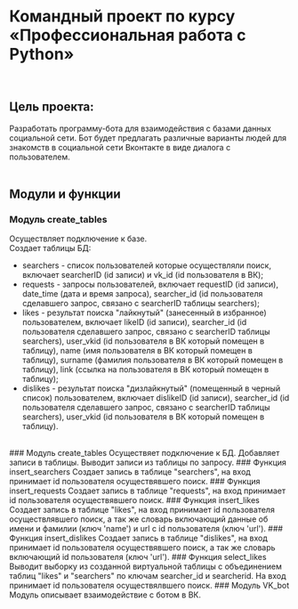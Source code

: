 # Командный проект по курсу «Профессиональная работа с Python»
<br>

## Цель проекта:
Разработать программу-бота для взаимодействия с базами данных социальной сети. Бот будет предлагать различные варианты людей для знакомств в социальной сети Вконтакте в виде диалога с пользователем.
<br><br>
## Модули и функции
### Модуль create_tables
Осуществляет подключение к базе. <br>
Создает таблицы БД:
+ searchers - список пользователей которые осуществляли поиск, включает searcherID (id записи) и vk_id (id пользователя в ВК);
+ requests - запросы пользователей, включает requestID (id записи), date_time (дата и время запроса), searcher_id (id пользователя сделавшего запрос, связано с searcherID таблицы searchers);
+ likes - результат поиска "лайкнутый" (занесенный в избранное) пользователем, включает likeID (id записи), searcher_id (id пользователя сделавшего запрос, связано с searcherID таблицы searchers), user_vkid (id пользователя в ВК который помещен в таблицу), name (имя пользователя в ВК который помещен в таблицу), surname (фамилия пользователя в ВК который помещен в таблицу), link (ссылка на пользователя в ВК который помещен в таблицу);
+ dislikes - результат поиска "дизлайкнутый" (помещенный в черный список) пользователем, включает dislikeID (id записи), searcher_id (id пользователя сделавшего запрос, связано с searcherID таблицы searchers), user_vkid (id пользователя в ВК который помещен в таблицу).
<br>
### Модуль create_tables
Осуществяет подключение к БД. Добавляет записи в таблицы. Выводит записи из таблицы по запросу.
### Функция insert_searchers
Создает запись в таблице "searchers", на вход принимает id пользователя осуществявшего поиск.
### Функция insert_requests
Создает запись в таблице "requests", на вход принимает id пользователя осуществявшего поиск.
### Функция insert_likes
Создает запись в таблице "likes", на вход принимает id пользователя осуществлявшего поиск, а так же словарь включающий данные об имени и фамилии (ключ 'name') и url с id пользователя (ключ 'url').
### Функция insert_dislikes
Создает запись в таблице "dislikes", на вход принимает id пользователя осуществявшего поиск, а так же словарь включающий id пользователя (ключ 'url').
### Функция select_likes
Выводит выборку из созданной виртуальной таблицы с объединением таблиц "likes" и "searchers" по ключам searcher_id и searcherid. На вход принимает id пользователя осуществялвшего поиск.
### Модуль VK_bot
Модуль описывает взаимодействие с ботом в ВК.